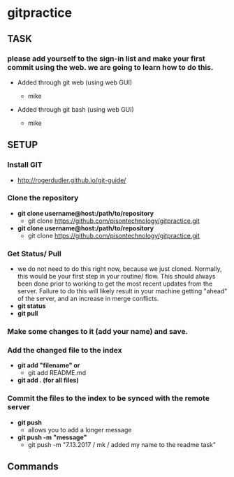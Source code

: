 # gitpractice

## TASK
### please add yourself to the sign-in list and make your first commit using the web. we are going to learn how to do this.

* Added through git web (using web GUI)
  * mike
  
 * Added through git bash (using web GUI)
   * mike
   
## SETUP
### Install GIT  
 * http://rogerdudler.github.io/git-guide/
 
### Clone the repository
* **git clone username@host:/path/to/repository**
   * git clone https://github.com/pisontechnology/gitpractice.git
* **git clone username@host:/path/to/repository**
   * git clone https://github.com/pisontechnology/gitpractice.git
   
### Get Status/ Pull
   * we do not need to do this right now, because we just cloned. Normally, this would be your first step in your routine/ flow. This should always been done prior to working to get the most recent updates from the server. Failure to do this will likely result in your machine getting "ahead" of the server, and an increase in merge conflicts.
   * **git status**
   * **git pull** 
   
### Make some changes to it (add your name) and save.

### Add the changed file to the index   
   * **git add "filename" or** 
     * git add README.md
   * **git add . (for all files)**
   
### Commit the files to the index to be synced with the remote server
* **git push** 
   * allows you to add a longer message
* **git push -m "message"**
   * git push -m "7.13.2017 / mk / added my name to the readme task"
   
## Commands
